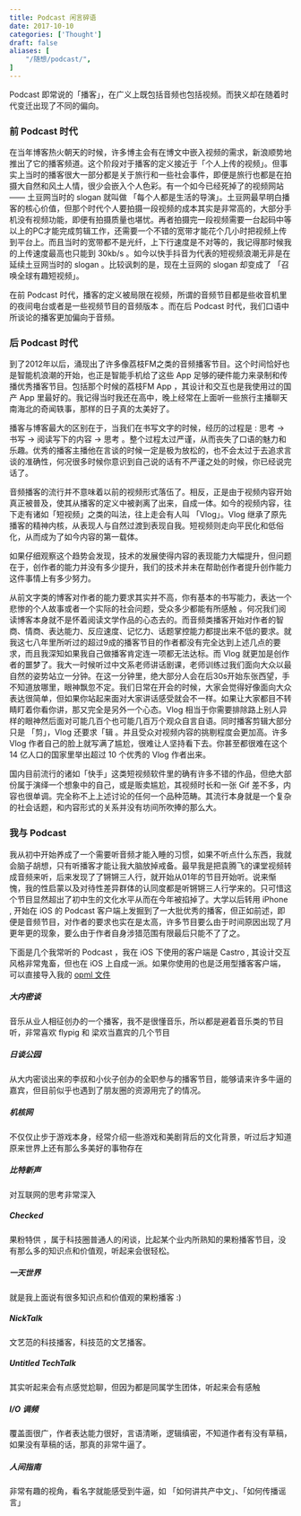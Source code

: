 ```yaml
---
title: Podcast 闲言碎语
date: 2017-10-10
categories: ['Thought']
draft: false
aliases: [
    "/随想/podcast/",
]
---
```


Podcast 即常说的「播客」，在广义上既包括音频也包括视频。而狭义却在随着时代变迁出现了不同的偏向。

### 前 Podcast 时代

在当年博客热火朝天的时候，许多博主会有在博文中嵌入视频的需求，新浪顺势地推出了它的播客频道。这个阶段对于播客的定义接近于「个人上传的视频」。但事实上当时的播客很大一部分都是关于旅行和一些社会事件，即便是旅行也都是在拍摄大自然和风土人情，很少会嵌入个人色彩。有一个如今已经死掉了的视频网站 —— 土豆网当时的 slogan 就叫做 「每个人都是生活的导演」。土豆网最早明白播客的核心价值，但那个时代个人要拍摄一段视频的成本其实是非常高的，大部分手机没有视频功能，即便有拍摄质量也堪忧。再者拍摄完一段视频需要一台起码中等以上的PC才能完成剪辑工作，还需要一个不错的宽带才能花个几小时把视频上传到平台上。而且当时的宽带都不是光纤，上下行速度是不对等的，我记得那时候我的上传速度最高也只能到 30kb/s 。如今以快手抖音为代表的短视频浪潮无非是在延续土豆网当时的 slogan 。比较讽刺的是，现在土豆网的 slogan 却变成了 「召唤全球有趣短视频」。

在前 Podcast 时代，播客的定义被局限在视频，所谓的音频节目都是些收音机里的夜间电台或者是一些视频节目的音频版本 。而在后 Podcast 时代，我们口语中所谈论的播客更加偏向于音频。

### 后 Podcast 时代

到了2012年以后，涌现出了许多像荔枝FM之类的音频播客节目。这个时间恰好也是智能机浪潮的开始，也正是智能手机给了这些 App 足够的硬件能力来录制和传播优秀播客节目。包括那个时候的荔枝FM App ，其设计和交互也是我使用过的国产 App 里最好的。我记得当时我还在高中，晚上经常在上面听一些旅行主播聊天南海北的奇闻轶事，那样的日子真的太美好了。

播客与博客最大的区别在于，当我们在书写文字的时候，经历的过程是 : 思考 -> 书写 -> 阅读写下的内容 -> 思考 。整个过程太过严谨，从而丧失了口语的魅力和乐趣。优秀的播客主播他在言谈的时候一定是极为放松的，也不会太过于去追求言谈的准确性，何况很多时候你意识到自己说的话有不严谨之处的时候，你已经说完话了。

音频播客的流行并不意味着以前的视频形式落伍了。相反，正是由于视频内容开始真正被普及，使其从播客的定义中被剥离了出来，自成一体。如今的视频内容，往下走有诸如「短视频」之类的叫法，往上走会有人叫 「Vlog」。Vlog 继承了原先播客的精神内核，从表现人与自然过渡到表现自我。短视频则走向平民化和低俗化，从而成为了如今内容的第一载体。

如果仔细观察这个趋势会发现，技术的发展使得内容的表现能力大幅提升，但问题在于，创作者的能力并没有多少提升，我们的技术并未在帮助创作者提升创作能力这件事情上有多少努力。

从前文字类的博客对作者的能力要求其实并不高，你有基本的书写能力，表达一个悲惨的个人故事或者一个实际的社会问题，受众多少都能有所感触 。何况我们阅读博客本身就不是怀着阅读文学作品的心态去的。而音频类播客开始对作者的智商、情商、表达能力、反应速度、记忆力、话题掌控能力都提出来不低的要求。就我这七八年里所听过的超过9成的播客节目的作者都没有完全达到上述几点的要求，而且我深知如果我自己做播客肯定连一项都无法达标。而 Vlog 就更加是创作者的噩梦了。我大一时候听过中文系老师讲话剧课，老师训练过我们面向大众以最自然的姿势站立一分钟。在这一分钟里，绝大部分人会在后30s开始东张西望，手不知道放哪里，眼神飘忽不定。我们日常在开会的时候，大家会觉得好像面向大众表达很简单，但如果你站起来面对大家讲话感受就会不一样。如果让大家都目不转睛盯着你看你讲，那又完全是另外一个心态。Vlog 相当于你需要排除路上别人异样的眼神然后面对可能几百个也可能几百万个观众自言自语。同时播客剪辑大部分只是 「剪」，Vlog 还要求「辑 。并且受众对视频内容的挑剔程度会更加高。许多 Vlog 作者自己的脸上就写满了尴尬，很难让人坚持看下去。你甚至都很难在这个 14 亿人口的国家里举出超过 10 个优秀的 Vlog 作者出来。

国内目前流行的诸如「快手」这类短视频软件里的确有许多不错的作品，但绝大部份属于演绎一个想象中的自己，或是贩卖尴尬，其视频时长和一张 Gif 差不多，内容也很单调。完全称不上上述讨论的任何一个品种范畴。其流行本身就是一个复杂的社会话题，和内容形式的关系并没有坊间所吹捧的那么大。

### 我与 Podcast

我从初中开始养成了一个需要听音频才能入睡的习惯，如果不听点什么东西，我就会脑子胡想，只有听播客才能让我大脑放掉戒备。最早我是把袁腾飞的课堂视频转成音频来听，后来发现了了锵锵三人行，就开始从01年的节目开始听。说来惭愧，我的性启蒙以及对待性差异群体的认同度都是听锵锵三人行学来的。只可惜这个节目显然超出了初中生的文化水平从而在今年被掐掉了。大学以后转用 iPhone , 开始在 iOS 的 Podcast 客户端上发掘到了一大批优秀的播客，但正如前述，即便是音频节目，对作者的要求也实在是太高，许多节目要么由于时间原因出现了月更年更的现象，要么由于作者自身涉猎范围有限最后只能不了了之。

下面是几个我常听的 Podcast ，我在 iOS 下使用的客户端是 Castro , 其设计交互风格非常鬼畜，但也在 iOS 上自成一派。如果你使用的也是泛用型播客客户端，可以直接导入我的 [ opml 文件 ](https://www.dropbox.com/s/lsoa9iou0q315ts/subscriptions.opml?dl=0)


##### 大内密谈 

音乐从业人相征创办的一个播客，我不是很懂音乐，所以都是避着音乐类的节目听，非常喜欢 flypig 和 梁欢当嘉宾的几个节目

##### 日谈公园 

从大内密谈出来的李叔和小伙子创办的全职参与的播客节目，能够请来许多牛逼的嘉宾，但目前似乎也遇到了朋友圈的资源用完了的情况。

##### 机核网

不仅仅止步于游戏本身，经常介绍一些游戏和美剧背后的文化背景，听过后才知道原来世界上还有那么多美好的事物存在

##### 比特新声

对互联网的思考非常深入

##### Checked 

果粉特供 ，属于科技圈普通人的闲谈，比起某个业内所熟知的果粉播客节目，没有那么多的知识点和价值观，听起来会很轻松。

##### 一天世界 

就是我上面说有很多知识点和价值观的果粉播客 :) 

#####  NickTalk

文艺范的科技播客，科技范的文艺播客。

#####  Untitled TechTalk 

其实听起来会有点感觉尬聊，但因为都是同属学生团体，听起来会有感触

##### I/O 调频

覆盖面很广，作者表达能力很好，言语清晰，逻辑缜密，不知道作者有没有草稿，如果没有草稿的话，那真的非常牛逼了。

##### 人间指南

非常有趣的视角，看名字就能感受到牛逼，如 「如何讲共产中文」、「如何传播谣言」
